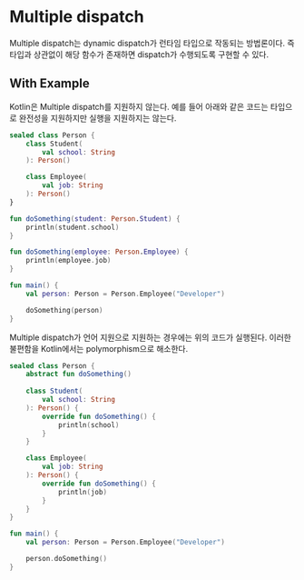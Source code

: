 # Multiple dispatch

Multiple dispatch는 dynamic dispatch가 런타임 타입으로 작동되는 방법론이다. 즉 타입과 상관없이 해당 함수가 존재하면 dispatch가 수행되도록 구현할 수 있다.

## With Example

Kotlin은 Multiple dispatch를 지원하지 않는다. 예를 들어 아래와 같은 코드는 타입으로 완전성을 지원하지만 실행을 지원하지는 않는다.

```kotlin
sealed class Person {
    class Student(
        val school: String
    ): Person()

    class Employee(
        val job: String
    ): Person()
}

fun doSomething(student: Person.Student) {
    println(student.school)
}

fun doSomething(employee: Person.Employee) {
    println(employee.job)
}

fun main() {
    val person: Person = Person.Employee("Developer")

    doSomething(person)
}
```

Multiple dispatch가 언어 지원으로 지원하는 경우에는 위의 코드가 실행된다. 이러한 불편함을 Kotlin에서는 polymorphism으로 해소한다.

```kotlin
sealed class Person {
    abstract fun doSomething()
    
    class Student(
        val school: String
    ): Person() {
        override fun doSomething() {
            println(school)
        }
    }

    class Employee(
        val job: String
    ): Person() {
        override fun doSomething() {
            println(job)
        }
    }
}

fun main() {
    val person: Person = Person.Employee("Developer")

    person.doSomething()
}
```
